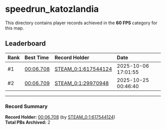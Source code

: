 # speedrun_katozlandia

This directory contains player records achieved in the **60 FPS** category for this map.

## Leaderboard

| Rank | Best Time | Record Holder | Date                |
| :--- | :-------- | :------------ | :------------------ |
| #1   | [00:06.708](./00006708_STEAM_0_1_617544124_20251006-170155.zip) | [STEAM_0:1:617544124](https://speedrun16.com/profile/STEAM_0:1:617544124)   | 2025-10-06 17:01:55 |
| #2   | [00:06.709](./00006709_STEAM_0_1_29970948_20251025-004640.zip) | [STEAM_0:1:29970948](https://speedrun16.com/profile/STEAM_0:1:29970948)   | 2025-10-25 00:46:40 |

---

### Record Summary
**Record Holder:** [00:06.708](./00006708_STEAM_0_1_617544124_20251006-170155.zip) (by [STEAM_0:1:617544124](https://speedrun16.com/profile/STEAM_0:1:617544124))  
**Total PBs Archived:** 2